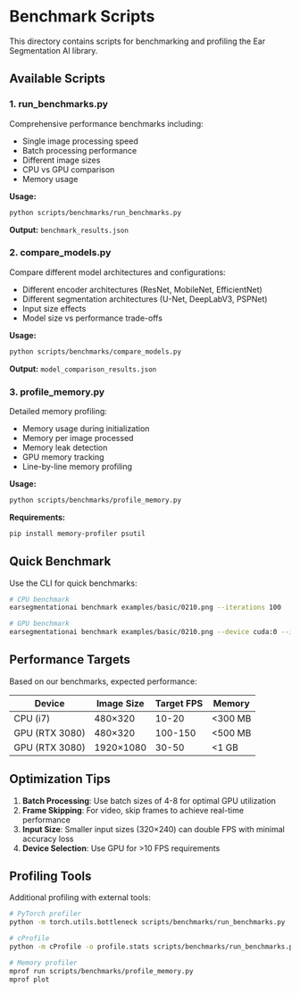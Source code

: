 # Benchmark Scripts

This directory contains scripts for benchmarking and profiling the Ear Segmentation AI library.

## Available Scripts

### 1. run_benchmarks.py
Comprehensive performance benchmarks including:
- Single image processing speed
- Batch processing performance
- Different image sizes
- CPU vs GPU comparison
- Memory usage

**Usage:**
```bash
python scripts/benchmarks/run_benchmarks.py
```

**Output:** `benchmark_results.json`

### 2. compare_models.py
Compare different model architectures and configurations:
- Different encoder architectures (ResNet, MobileNet, EfficientNet)
- Different segmentation architectures (U-Net, DeepLabV3, PSPNet)
- Input size effects
- Model size vs performance trade-offs

**Usage:**
```bash
python scripts/benchmarks/compare_models.py
```

**Output:** `model_comparison_results.json`

### 3. profile_memory.py
Detailed memory profiling:
- Memory usage during initialization
- Memory per image processed
- Memory leak detection
- GPU memory tracking
- Line-by-line memory profiling

**Usage:**
```bash
python scripts/benchmarks/profile_memory.py
```

**Requirements:**
```bash
pip install memory-profiler psutil
```

## Quick Benchmark

Use the CLI for quick benchmarks:
```bash
# CPU benchmark
earsegmentationai benchmark examples/basic/0210.png --iterations 100

# GPU benchmark
earsegmentationai benchmark examples/basic/0210.png --device cuda:0 --iterations 100
```

## Performance Targets

Based on our benchmarks, expected performance:

| Device | Image Size | Target FPS | Memory |
|--------|------------|------------|---------|
| CPU (i7) | 480×320 | 10-20 | <300 MB |
| GPU (RTX 3080) | 480×320 | 100-150 | <500 MB |
| GPU (RTX 3080) | 1920×1080 | 30-50 | <1 GB |

## Optimization Tips

1. **Batch Processing**: Use batch sizes of 4-8 for optimal GPU utilization
2. **Frame Skipping**: For video, skip frames to achieve real-time performance
3. **Input Size**: Smaller input sizes (320×240) can double FPS with minimal accuracy loss
4. **Device Selection**: Use GPU for >10 FPS requirements

## Profiling Tools

Additional profiling with external tools:

```bash
# PyTorch profiler
python -m torch.utils.bottleneck scripts/benchmarks/run_benchmarks.py

# cProfile
python -m cProfile -o profile.stats scripts/benchmarks/run_benchmarks.py

# Memory profiler
mprof run scripts/benchmarks/profile_memory.py
mprof plot
```
